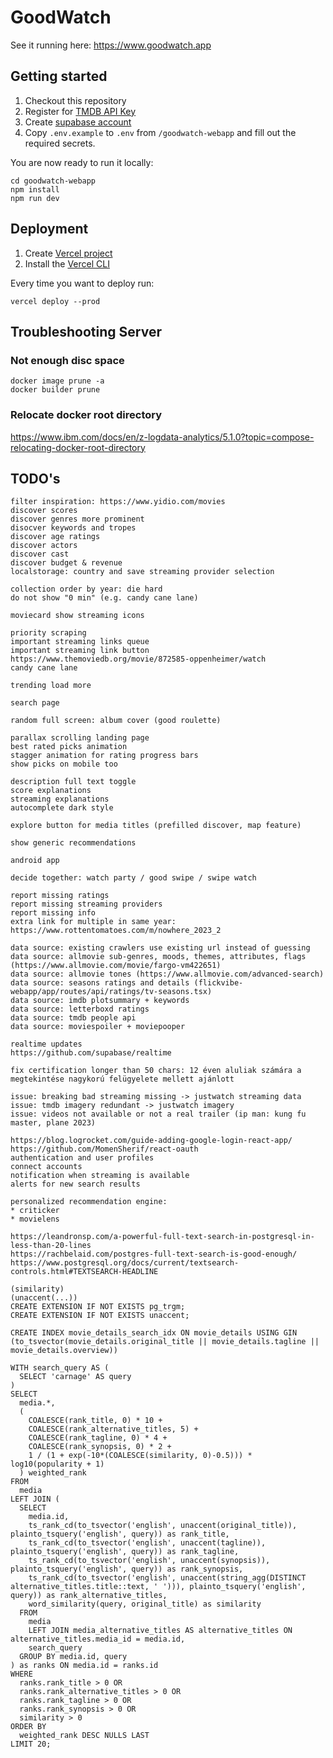 # GoodWatch

See it running here: https://www.goodwatch.app

## Getting started

1. Checkout this repository
2. Register for [TMDB API Key](https://developers.themoviedb.org/3/getting-started/introduction)
3. Create [supabase account](https://app.supabase.com/)
4. Copy `.env.example` to `.env` from `/goodwatch-webapp` and fill out the required secrets.

You are now ready to run it locally:
```shell
cd goodwatch-webapp
npm install
npm run dev
```

## Deployment

1. Create [Vercel project](https://vercel.com/dashboard)
2. Install the [Vercel CLI](https://vercel.com/docs/cli)

Every time you want to deploy run:
```shell
vercel deploy --prod
```


## Troubleshooting Server

### Not enough disc space
```
docker image prune -a
docker builder prune
```

### Relocate docker root directory
https://www.ibm.com/docs/en/z-logdata-analytics/5.1.0?topic=compose-relocating-docker-root-directory


## TODO's
```
filter inspiration: https://www.yidio.com/movies
discover scores
discover genres more prominent
disocver keywords and tropes
discover age ratings
discover actors
discover cast
discover budget & revenue
localstorage: country and save streaming provider selection

collection order by year: die hard
do not show "0 min" (e.g. candy cane lane)

moviecard show streaming icons

priority scraping
important streaming links queue
important streaming link button
https://www.themoviedb.org/movie/872585-oppenheimer/watch
candy cane lane

trending load more

search page

random full screen: album cover (good roulette)

parallax scrolling landing page
best rated picks animation
stagger animation for rating progress bars
show picks on mobile too

description full text toggle
score explanations
streaming explanations
autocomplete dark style

explore button for media titles (prefilled discover, map feature)

show generic recommendations

android app

decide together: watch party / good swipe / swipe watch

report missing ratings
report missing streaming providers
report missing info
extra link for multiple in same year: https://www.rottentomatoes.com/m/nowhere_2023_2

data source: existing crawlers use existing url instead of guessing
data source: allmovie sub-genres, moods, themes, attributes, flags (https://www.allmovie.com/movie/fargo-vm422651)
data source: allmovie tones (https://www.allmovie.com/advanced-search)
data source: seasons ratings and details (flickvibe-webapp/app/routes/api/ratings/tv-seasons.tsx)
data source: imdb plotsummary + keywords
data source: letterboxd ratings
data source: tmdb people api
data source: moviespoiler + moviepooper

realtime updates
https://github.com/supabase/realtime

fix certification longer than 50 chars: 12 éven aluliak számára a megtekintése nagykorú felügyelete mellett ajánlott

issue: breaking bad streaming missing -> justwatch streaming data
issue: tmdb imagery redundant -> justwatch imagery
issue: videos not available or not a real trailer (ip man: kung fu master, plane 2023)

https://blog.logrocket.com/guide-adding-google-login-react-app/
https://github.com/MomenSherif/react-oauth
authentication and user profiles
connect accounts
notification when streaming is available
alerts for new search results

personalized recommendation engine:
* criticker
* movielens
```

```
https://leandronsp.com/a-powerful-full-text-search-in-postgresql-in-less-than-20-lines
https://rachbelaid.com/postgres-full-text-search-is-good-enough/
https://www.postgresql.org/docs/current/textsearch-controls.html#TEXTSEARCH-HEADLINE

(similarity)
(unaccent(...))
CREATE EXTENSION IF NOT EXISTS pg_trgm;
CREATE EXTENSION IF NOT EXISTS unaccent;

CREATE INDEX movie_details_search_idx ON movie_details USING GIN (to_tsvector(movie_details.original_title || movie_details.tagline || movie_details.overview))

WITH search_query AS (
  SELECT 'carnage' AS query
)
SELECT
  media.*,
  (
	COALESCE(rank_title, 0) * 10 +
	COALESCE(rank_alternative_titles, 5) +
	COALESCE(rank_tagline, 0) * 4 +
	COALESCE(rank_synopsis, 0) * 2 +
	1 / (1 + exp(-10*(COALESCE(similarity, 0)-0.5))) * log10(popularity + 1)
  ) weighted_rank
FROM
  media
LEFT JOIN (
  SELECT
    media.id,
    ts_rank_cd(to_tsvector('english', unaccent(original_title)), plainto_tsquery('english', query)) as rank_title,
    ts_rank_cd(to_tsvector('english', unaccent(tagline)), plainto_tsquery('english', query)) as rank_tagline,
    ts_rank_cd(to_tsvector('english', unaccent(synopsis)), plainto_tsquery('english', query)) as rank_synopsis,
    ts_rank_cd(to_tsvector('english', unaccent(string_agg(DISTINCT alternative_titles.title::text, ' '))), plainto_tsquery('english', query)) as rank_alternative_titles,
    word_similarity(query, original_title) as similarity
  FROM
    media
    LEFT JOIN media_alternative_titles AS alternative_titles ON alternative_titles.media_id = media.id,
	search_query
  GROUP BY media.id, query
) as ranks ON media.id = ranks.id
WHERE
  ranks.rank_title > 0 OR
  ranks.rank_alternative_titles > 0 OR
  ranks.rank_tagline > 0 OR
  ranks.rank_synopsis > 0 OR
  similarity > 0
ORDER BY
  weighted_rank DESC NULLS LAST
LIMIT 20;
```